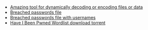 * [Amazing tool for dynamically decoding or encoding files or data](https://gchq.github.io/CyberChef/)
* [Breached passwords file](https://gist.github.com/scottlinux/9a3b11257ac575e4f71de811322ce6b3)
* [Breached passwords file with usernames](https://github.com/philipperemy/tensorflow-1.4-billion-password-analysis)
* [Have I Been Pwned Wordlist download torrent](https://gist.github.com/rvrsh3ll/7fa3592e12100626527df7b256a3e347)
